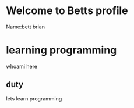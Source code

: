 # Welcome to Betts profile
<P>Name:bett brian</P>
<h1>learning programming</h1>
<P>whoami here</P>
<h2>duty</h2>
<P>lets learn programming</P>
<!--
**Bett0254/Bett0254** is a ✨ _special_ ✨ repository because its `README.md` (this file) appears on your GitHub profile.

Here are some ideas to get you started:

- 🔭 I’m currently working on ...
- 🌱 I’m currently learning ...
- 👯 I’m looking to collaborate on ...
- 🤔 I’m looking for help with ...#
- 💬 Ask me about ...
- 📫 How to reach me: ...
- 😄 Pronouns: ...
- ⚡ Fun fact: ...
-->
